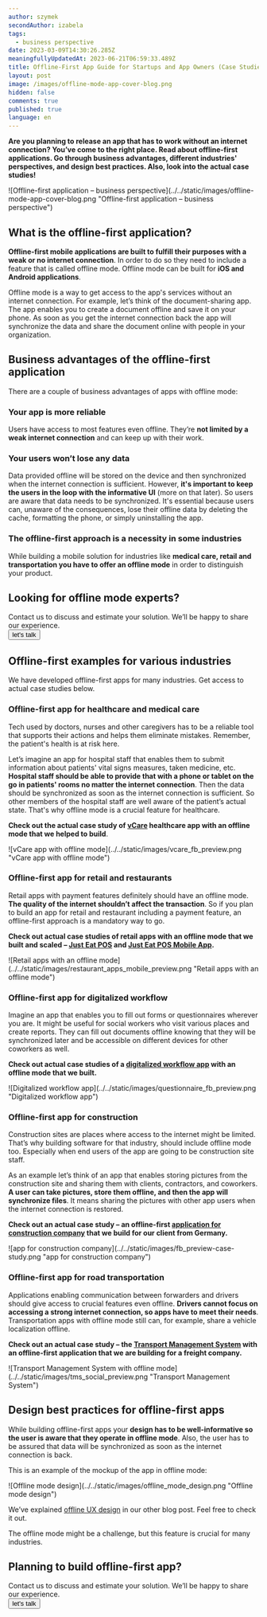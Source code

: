 ```yaml
---
author: szymek
secondAuthor: izabela
tags:
  - business perspective
date: 2023-03-09T14:30:26.285Z
meaningfullyUpdatedAt: 2023-06-21T06:59:33.489Z
title: Offline-First App Guide for Startups and App Owners (Case Studies Included)
layout: post
image: /images/offline-mode-app-cover-blog.png
hidden: false
comments: true
published: true
language: en
---
```

**Are you planning to release an app that has to work without an internet connection? You’ve come to the right place. Read about offline-first applications. Go through business advantages, different industries' perspectives, and design best practices. Also, look into the actual case studies!**

<div class="image">![Offline-first application – business perspective](../../static/images/offline-mode-app-cover-blog.png "Offline-first application – business perspective")</div>

## What is the offline-first application?

**Offline-first mobile applications are built to fulfill their purposes with a weak or no internet connection**. In order to do so they need to include a feature that is called offline mode. Offline mode can be built for **iOS and Android applications**.

Offline mode is a way to get access to the app's services without an internet connection. For example, let’s think of the document-sharing app. The app enables you to create a document offline and save it on your phone. As soon as you get the internet connection back the app will synchronize the data and share the document online with people in your organization.

## Business advantages of the offline-first application

There are a couple of business advantages of apps with offline mode:

### Your app is more reliable

Users have access to most features even offline. They’re **not limited by a weak internet connection** and can keep up with their work.

### Your users won’t lose any data

Data provided offline will be stored on the device and then synchronized when the internet connection is sufficient. However, **it's important to keep the users in the loop with the informative UI** (more on that later). So users are aware that data needs to be synchronized. It's essential because users can, unaware of the consequences, lose their offline data by deleting the cache, formatting the phone, or simply uninstalling the app.

### The offline-first approach is a necessity in some industries

While building a mobile solution for industries like **medical care, retail and transportation you have to offer an offline mode** in order to distinguish your product. 

<div class='block-button'><h2>Looking for offline mode experts?</h2><div>Contact us to discuss and estimate your solution. We’ll be happy to share our experience.</div><a href="/start-project"><button>let's talk</button></a></div>

## Offline-first examples for various industries

We have developed offline-first apps for many industries. Get access to actual case studies below.

### Offline-first app for healthcare and medical care

Tech used by doctors, nurses and other caregivers has to be a reliable tool that supports their actions and helps them eliminate mistakes. Remember, the patient's health is at risk here. 

Let’s imagine an app for hospital staff that enables them to submit information about patients' vital signs measures, taken medicine, etc. **Hospital staff should be able to provide that with a phone or tablet on the go in patients' rooms no matter the internet connection**. Then the data should be synchronized as soon as the internet connection is sufficient. So other members of the hospital staff are well aware of the patient’s actual state. That's why offline mode is a crucial feature for healthcare.

**Check out the actual case study of [vCare](/projects/vCare) healthcare app with an offline mode that we helped to build**.

<div class="image">![vCare app with offline mode](../../static/images/vcare_fb_preview.png "vCare app with offline mode")</div>

### Offline-first app for retail and restaurants

Retail apps with payment features definitely should have an offline mode. **The quality of the internet shouldn’t affect the transaction**. So if you plan to build an app for retail and restaurant including a payment feature, an offline-first approach is a mandatory way to go.

**Check out actual case studies of retail apps with an offline mode that we built and scaled – [Just Eat POS](/projects/system-for-restaurants) and [Just Eat POS Mobile App](/projects/system-for-restaurants-mobile).**

<div class="image">![Retail apps with an offline mode](../../static/images/restaurant_apps_mobile_preview.png "Retail apps with an offline mode")</div>

### Offline-first app for digitalized workflow

Imagine an app that enables you to fill out forms or questionnaires wherever you are. It might be useful for social workers who visit various places and create reports. They can fill out documents offline knowing that they will be synchronized later and be accessible on different devices for other coworkers as well.

**Check out actual case studies of a [digitalized workflow app](/projects/app-digitized-surveys) with an offline mode that we built.**

<div class="image">![Digitalized workflow app](../../static/images/questionnaire_fb_preview.png "Digitalized workflow app")</div>

### Offline-first app for construction

Construction sites are places where access to the internet might be limited. That’s why building software for that industry, should include offline mode too. Especially when end users of the app are going to be construction site staff.

As an example let’s think of an app that enables storing pictures from the construction site and sharing them with clients, contractors, and coworkers. **A user can take pictures, store them offline, and then the app will synchronize files**. It means sharing the pictures with other app users when the internet connection is restored.

**Check out an actual case study – an offline-first [application for construction company](/projects/document-management-apps-construction/) that we build for our client from Germany.**

<div class="image">![app for construction company](../../static/images/fb_preview-case-study.png "app for construction company")</div>

### Offline-first app for road transportation

Applications enabling communication between forwarders and drivers should give access to crucial features even offline. **Drivers cannot focus on accessing a strong internet connection, so apps have to meet their needs**. Transportation apps with offline mode still can, for example, share a vehicle localization offline.

**Check out an actual case study – the [Transport Management System](projects/transportation-management-system) with an offline-first application that we are building for a freight company.**

<div class="image">![Transport Management System with offline mode](../../static/images/tms_social_preview.png "Transport Management System")</div>

## Design best practices for offline-first apps

While building offline-first apps your **design has to be well-informative so the user is aware that they operate in offline mode**. Also, the user has to be assured that data will be synchronized as soon as the internet connection is back.

This is an example of the mockup of the app in offline mode:

<div class="image">![Offline mode design](../../static/images/offline_mode_design.png "Offline mode design")</div>

We’ve explained [offline UX design](/blog/ux-design-healthcare-medical-apps-case-study#ux-design-for-offline-mode) in our other blog post. Feel free to check it out.

The offline mode might be a challenge, but this feature is crucial for many industries.

<div class='block-button'><h2>Planning to build offline-first app?</h2><div>Contact us to discuss and estimate your solution. We’ll be happy to share our experience.</div><a href="/start-project"><button>let's talk</button></a></div>
